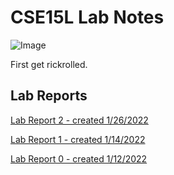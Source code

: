 # CSE15L Lab Notes

![Image](https://c.tenor.com/hTzv4T-zpjsAAAAM/hd-rick-rickroll-hd.gif)

First get rickrolled.
## Lab Reports

[Lab Report 2 - created 1/26/2022](labReports/lab-report-2-week-2.html)

[Lab Report 1 - created 1/14/2022](labReports/lab-report-1-week-2.html)

[Lab Report 0 - created 1/12/2022](labReports/lab-report-0-week-2.html)
